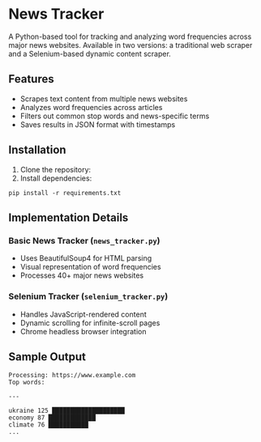 # News Tracker

A Python-based tool for tracking and analyzing word frequencies across major news websites. Available in two versions: a traditional web scraper and a Selenium-based dynamic content scraper.

## Features

- Scrapes text content from multiple news websites
- Analyzes word frequencies across articles
- Filters out common stop words and news-specific terms
- Saves results in JSON format with timestamps

## Installation

1. Clone the repository:
2. Install dependencies:

```
pip install -r requirements.txt
```

## Implementation Details

### Basic News Tracker (`news_tracker.py`)

- Uses BeautifulSoup4 for HTML parsing
- Visual representation of word frequencies
- Processes 40+ major news websites

### Selenium Tracker (`selenium_tracker.py`)

- Handles JavaScript-rendered content
- Dynamic scrolling for infinite-scroll pages
- Chrome headless browser integration

## Sample Output

```
Processing: https://www.example.com
Top words:

---

ukraine 125 ████████████████████
economy 87 █████████████
climate 76 ███████████
...
```
